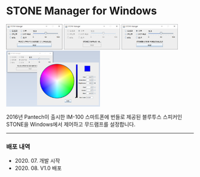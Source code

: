 # STONE Manager for Windows
<div>
<img src="Images/program_main.png" width="30%" height="30%" alt="Screenshot"></img>
<img src="Images/program_run_1.png" width="30%" height="30%" alt="Screenshot"></img>
<img src="Images/program_run_2.png" width="30%" height="30%" alt="Screenshot"></img>
</div>
<img src="Images/program_color.png" width="50%" height="50%" alt="Screenshot"></img>

2016년 Pantech이 출시한 IM-100 스마트폰에 번들로 제공된 블루투스 스피커인 STONE을
Windows에서 제어하고 무드램프를 설정합니다.

***

### 배포 내역
* 2020\. 07\. 개발 시작
* 2020\. 08\. V1\.0 배포